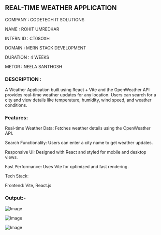## REAL-TIME WEATHER APPLICATION
COMPANY   : CODETECH IT SOLUTIONS

NAME      : ROHIT UMREDKAR 

INTERN ID : CT08OXH 

DOMAIN    : MERN STACK DEVELOPMENT

DURATION  : 4 WEEKS

METOR     : NEELA SANTHOSH

### DESCRIPTION  :
A Weather Application built using React + Vite and the OpenWeather API provides real-time weather updates for any location. Users can search for a city and view details like temperature, humidity, wind speed, and weather conditions.


### Features:

Real-time Weather Data: Fetches weather details using the OpenWeather API.

Search Functionality: Users can enter a city name to get weather updates.

Responsive UI: Designed with React and styled for mobile and desktop views.

Fast Performance: Uses Vite for optimized and fast rendering.

Tech Stack:

Frontend: Vite, React.js

### Output:-
![Image](https://github.com/user-attachments/assets/19c97b23-3914-4edb-90bf-652cbde5d904)

![Image](https://github.com/user-attachments/assets/ada4c987-f6e2-4b99-a827-7b74b55a9859)

![Image](https://github.com/user-attachments/assets/c1b776f0-d2e0-4c49-aa12-a61d680b8c32)

